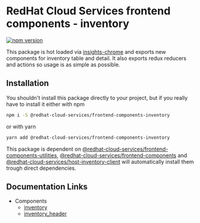 # RedHat Cloud Services frontend components - inventory
[![npm version](https://badge.fury.io/js/%40redhat-cloud-services%2Ffrontend-components-inventory.svg)](https://badge.fury.io/js/%40redhat-cloud-services%2Ffrontend-components-inventory)

This package is hot loaded via [insights-chrome](https://github.com/RedHatInsights/insights-chrome#readme) and exports new components for inventory table and detail. It also exports redux reducers and actions so usage is as simple as possible.

## Installation
You shouldn't install this package directly to your project, but if you really have to install it either with npm
```bash
npm i -S @redhat-cloud-services/frontend-components-inventory
```

or with yarn
```bash
yarn add @redhat-cloud-services/frontend-components-inventory
```

This package is dependent on [@redhat-cloud-services/frontend-components-utilities](https://www.npmjs.com/package/@redhat-cloud-services/frontend-components-utilities), [@redhat-cloud-services/frontend-components](https://www.npmjs.com/package/@redhat-cloud-services/frontend-components) and [@redhat-cloud-services/host-inventory-client](https://www.npmjs.com/package/@redhat-cloud-services/host-inventory-client) will automatically install them trough direct dependencies.

## Documentation Links

* Components
  * [inventory](https://github.com/RedHatInsights/frontend-components/blob/master/packages/inventory/doc/inventory.md)
  * [inventory_header](https://github.com/RedHatInsights/frontend-components/blob/master/packages/inventory/doc/inventory_header.md)
